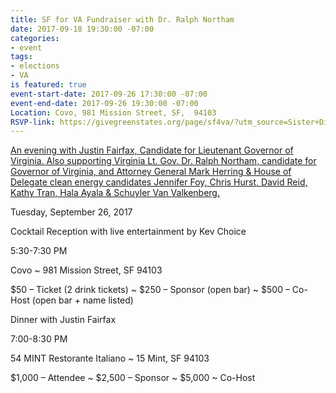 ```yaml
---
title: SF for VA Fundraiser with Dr. Ralph Northam
date: 2017-09-18 19:30:00 -07:00
categories:
- event
tags:
- elections
- VA
is featured: true
event-start-date: 2017-09-26 17:30:00 -07:00
event-end-date: 2017-09-26 19:30:00 -07:00
Location: Covo, 981 Mission Street, SF,  94103
RSVP-link: https://givegreenstates.org/page/sf4va/?utm_source=Sister+District+Project&utm_campaign=62fc1b1e82-EMAIL_CAMPAIGN_2017_09_18&utm_medium=email&utm_term=0_834b1735b3-62fc1b1e82-66485589&mc_cid=62fc1b1e82&mc_eid=77c44fa111
---
```


[An evening with Justin Fairfax, Candidate for Lieutenant Governor of Virginia. Also supporting Virginia Lt. Gov. Dr. Ralph Northam, candidate for Governor of Virginia, and Attorney General Mark Herring & House of Delegate clean energy candidates Jennifer Foy, Chris Hurst, David Reid, Kathy Tran, Hala Ayala & Schuyler Van Valkenberg.](https://givegreenstates.org/page/sf4va/?utm_source=Sister+District+Project&utm_campaign=62fc1b1e82-EMAIL_CAMPAIGN_2017_09_18&utm_medium=email&utm_term=0_834b1735b3-62fc1b1e82-66485589&mc_cid=62fc1b1e82&mc_eid=77c44fa111)

Tuesday, September 26, 2017

Cocktail Reception with live entertainment by Kev Choice

5:30-7:30 PM

Covo ~ 981 Mission Street, SF 94103

$50 – Ticket (2 drink tickets) ~ $250 – Sponsor (open bar) ~ $500 – Co-Host (open bar + name listed)

Dinner with Justin Fairfax

7:00-8:30 PM

54 MINT Restorante Italiano ~ 15 Mint, SF 94103

$1,000 – Attendee ~ $2,500 – Sponsor ~ $5,000 ~ Co-Host